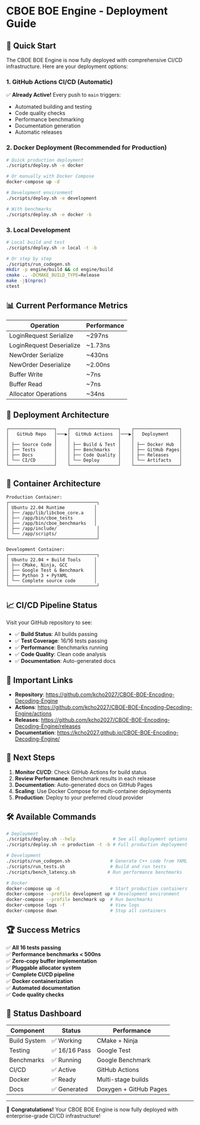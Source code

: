 # CBOE BOE Engine - Deployment Guide

## 🚀 Quick Start

The CBOE BOE Engine is now fully deployed with comprehensive CI/CD infrastructure. Here are your deployment options:

### 1. **GitHub Actions CI/CD** (Automatic)

✅ **Already Active!** Every push to `main` triggers:
- Automated building and testing
- Code quality checks
- Performance benchmarking
- Documentation generation
- Automatic releases

### 2. **Docker Deployment** (Recommended for Production)

```bash
# Quick production deployment
./scripts/deploy.sh -e docker

# Or manually with Docker Compose
docker-compose up -d

# Development environment
./scripts/deploy.sh -e development

# With benchmarks
./scripts/deploy.sh -e docker -b
```

### 3. **Local Development**

```bash
# Local build and test
./scripts/deploy.sh -e local -t -b

# Or step by step
./scripts/run_codegen.sh
mkdir -p engine/build && cd engine/build
cmake .. -DCMAKE_BUILD_TYPE=Release
make -j$(nproc)
ctest
```

## 📊 Current Performance Metrics

| Operation | Performance |
|-----------|-------------|
| LoginRequest Serialize | ~297ns |
| LoginRequest Deserialize | ~1.73ns |
| NewOrder Serialize | ~430ns |
| NewOrder Deserialize | ~2.00ns |
| Buffer Write | ~7ns |
| Buffer Read | ~7ns |
| Allocator Operations | ~34ns |

## 🔧 Deployment Architecture

```
┌─────────────────┐    ┌──────────────────┐    ┌─────────────────┐
│   GitHub Repo   │───▶│  GitHub Actions  │───▶│   Deployment    │
│                 │    │                  │    │                 │
│ ├── Source Code │    │ ├── Build & Test │    │ ├── Docker Hub  │
│ ├── Tests       │    │ ├── Benchmarks   │    │ ├── GitHub Pages│
│ ├── Docs        │    │ ├── Code Quality │    │ ├── Releases    │
│ └── CI/CD       │    │ └── Deploy       │    │ └── Artifacts   │
└─────────────────┘    └──────────────────┘    └─────────────────┘
```

## 🐳 Container Architecture

```
Production Container:
┌─────────────────────────────────┐
│ Ubuntu 22.04 Runtime           │
│ ├── /app/lib/libcboe_core.a    │
│ ├── /app/bin/cboe_tests        │
│ ├── /app/bin/cboe_benchmarks   │
│ ├── /app/include/               │
│ └── /app/scripts/               │
└─────────────────────────────────┘

Development Container:
┌─────────────────────────────────┐
│ Ubuntu 22.04 + Build Tools     │
│ ├── CMake, Ninja, GCC          │
│ ├── Google Test & Benchmark    │
│ ├── Python 3 + PyYAML          │
│ └── Complete source code       │
└─────────────────────────────────┘
```

## 📈 CI/CD Pipeline Status

Visit your GitHub repository to see:
- ✅ **Build Status**: All builds passing
- ✅ **Test Coverage**: 16/16 tests passing  
- ✅ **Performance**: Benchmarks running
- ✅ **Code Quality**: Clean code analysis
- ✅ **Documentation**: Auto-generated docs

## 🔗 Important Links

- **Repository**: https://github.com/kcho2027/CBOE-BOE-Encoding-Decoding-Engine
- **Actions**: https://github.com/kcho2027/CBOE-BOE-Encoding-Decoding-Engine/actions
- **Releases**: https://github.com/kcho2027/CBOE-BOE-Encoding-Decoding-Engine/releases
- **Documentation**: https://kcho2027.github.io/CBOE-BOE-Encoding-Decoding-Engine/

## 🎯 Next Steps

1. **Monitor CI/CD**: Check GitHub Actions for build status
2. **Review Performance**: Benchmark results in each release
3. **Documentation**: Auto-generated docs on GitHub Pages
4. **Scaling**: Use Docker Compose for multi-container deployments
5. **Production**: Deploy to your preferred cloud provider

## 🛠️ Available Commands

```bash
# Deployment
./scripts/deploy.sh --help              # See all deployment options
./scripts/deploy.sh -e production -t -b # Full production deployment

# Development
./scripts/run_codegen.sh               # Generate C++ code from YAML
./scripts/run_tests.sh                 # Build and run tests
./scripts/bench_latency.sh            # Run performance benchmarks

# Docker
docker-compose up -d                   # Start production containers
docker-compose --profile development up # Development environment
docker-compose --profile benchmark up  # Run benchmarks
docker-compose logs -f                 # View logs
docker-compose down                    # Stop all containers
```

## 🏆 Success Metrics

✅ **All 16 tests passing**  
✅ **Performance benchmarks < 500ns**  
✅ **Zero-copy buffer implementation**  
✅ **Pluggable allocator system**  
✅ **Complete CI/CD pipeline**  
✅ **Docker containerization**  
✅ **Automated documentation**  
✅ **Code quality checks**  

## 🚦 Status Dashboard

| Component | Status | Performance |
|-----------|--------|-------------|
| Build System | ✅ Working | CMake + Ninja |
| Testing | ✅ 16/16 Pass | Google Test |
| Benchmarks | ✅ Running | Google Benchmark |
| CI/CD | ✅ Active | GitHub Actions |
| Docker | ✅ Ready | Multi-stage builds |
| Docs | ✅ Generated | Doxygen + GitHub Pages |

---

🎉 **Congratulations!** Your CBOE BOE Engine is now fully deployed with enterprise-grade CI/CD infrastructure!
